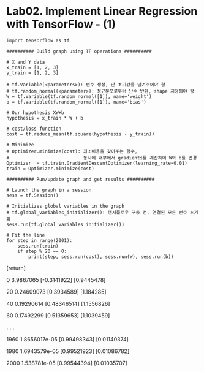 # Lab02. Implement Linear Regression with TensorFlow - (1)

    import tensorflow as tf

    ########## Build graph using TF operations ##########

    # X and Y data
    x_train = [1, 2, 3]
    y_train = [1, 2, 3]

    # tf.Variable(<parameters>): 변수 생성, 단 초기값을 넘겨주어야 함
    # tf.random_normal(<parameter>): 정규분포로부터 난수 반환, shape 지정해야 함
    W = tf.Variable(tf.random_normal([1]), name='weight')
    b = tf.Variable(tf.random_normal([1]), name='bias')

    # Our hypothesis XW+b
    hypothesis = x_train * W + b

    # cost/loss function
    cost = tf.reduce_mean(tf.square(hypothesis - y_train))

    # Minimize
    # Optimizer.minimize(cost): 최소비용을 찾아주는 함수,
    #                           동시에 내부에서 gradients를 계산하여 W와 b를 변경
    Optimizer  = tf.train.GradientDescentOptimizer(learning_rate=0.01)
    train = Optimizer.minimize(cost)

    ########## Run/update graph and get results ##########

    # Launch the graph in a session
    sess = tf.Session()

    # Initializes global variables in the graph
    # tf.global_variables_initializer(): 텐서플로우 구동 전, 연결된 모든 변수 초기화
    sess.run(tf.global_variables_initializer())

    # Fit the line
    for step in range(2001):
        sess.run(train)
        if step % 20 == 0:
            print(step, sess.run(cost), sess.run(W), sess.run(b))
            
[return]

0 3.9867065 [-0.3141922] [0.9445478]

20 0.24609073 [0.3934589] [1.184285]

40 0.19290614 [0.48346514] [1.1556826]

60 0.17492299 [0.51359653] [1.1039459]

. . .

1960 1.8656017e-05 [0.99498343] [0.01140374]

1980 1.6943579e-05 [0.99521923] [0.01086782]

2000 1.538781e-05 [0.99544394] [0.01035707]